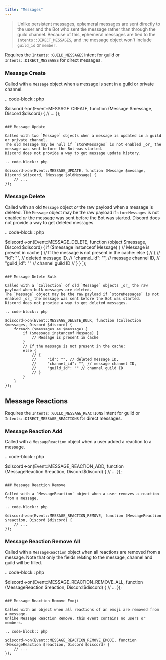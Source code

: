 ```yaml
---
title: "Messages"
---
```


> Unlike persistent messages, ephemeral messages are sent directly to the user and the Bot who sent the message rather than through the guild channel. Because of this, ephemeral messages are tied to the `Intents::DIRECT_MESSAGES`, and the message object won't include `guild_id` or `member`.

Requires the `Intents::GUILD_MESSAGES` intent for guild or `Intents::DIRECT_MESSAGES` for direct messages.

### Message Create

Called with a `Message` object when a message is sent in a guild or private channel.

.. code-block:: php

$discord->on(Event::MESSAGE_CREATE, function (Message $message, Discord $discord) {
    // ...
});
```

### Message Update

Called with two `Message` objects when a message is updated in a guild or private channel.
The old message may be null if `storeMessages` is not enabled _or_ the message was sent before the Bot was started.
Discord does not provide a way to get message update history.

.. code-block:: php

$discord->on(Event::MESSAGE_UPDATE, function (Message $message, Discord $discord, ?Message $oldMessage) {
    // ...
});
```

### Message Delete

Called with an old `Message` object _or_ the raw payload when a message is deleted.
The `Message` object may be the raw payload if `storeMessages` is not enabled _or_ the message was sent before the Bot was started.
Discord does not provide a way to get deleted messages.

.. code-block:: php

$discord->on(Event::MESSAGE_DELETE, function (object $message, Discord $discord) {
    if ($message instanceof Message) {
        // Message is present in cache
    }
    // If the message is not present in the cache:
    else {
        // {
        //     "id": "", // deleted message ID,
        //     "channel_id": "", // message channel ID,
        //     "guild_id": "" // channel guild ID
        // }
    }
});
```

### Message Delete Bulk

Called with a `Collection` of old `Message` objects _or_ the raw payload when bulk messages are deleted.
The `Message` object may be the raw payload if `storeMessages` is not enabled _or_ the message was sent before the Bot was started.
Discord does not provide a way to get deleted messages.

.. code-block:: php

$discord->on(Event::MESSAGE_DELETE_BULK, function (Collection $messages, Discord $discord) {
    foreach ($messages as $message) {
        if ($message instanceof Message) {
            // Message is present in cache
        }
        // If the message is not present in the cache:
        else {
            // {
            //     "id": "", // deleted message ID,
            //     "channel_id": "", // message channel ID,
            //     "guild_id": "" // channel guild ID
            // }
        }
    }
});
```

## Message Reactions

Requires the `Intents::GUILD_MESSAGE_REACTIONS` intent for guild or `Intents::DIRECT_MESSAGE_REACTIONS` for direct messages.

### Message Reaction Add

Called with a `MessageReaction` object when a user added a reaction to a message.

.. code-block:: php

$discord->on(Event::MESSAGE_REACTION_ADD, function (MessageReaction $reaction, Discord $discord) {
    // ...
});
```

### Message Reaction Remove

Called with a `MessageReaction` object when a user removes a reaction from a message.

.. code-block:: php

$discord->on(Event::MESSAGE_REACTION_REMOVE, function (MessageReaction $reaction, Discord $discord) {
    // ...
});
```

### Message Reaction Remove All

Called with a `MessageReaction` object when all reactions are removed from a message.
Note that only the fields relating to the message, channel and guild will be filled.

.. code-block:: php

$discord->on(Event::MESSAGE_REACTION_REMOVE_ALL, function (MessageReaction $reaction, Discord $discord) {
    // ...
});
```

### Message Reaction Remove Emoji

Called with an object when all reactions of an emoji are removed from a message.
Unlike Message Reaction Remove, this event contains no users or members.

.. code-block:: php

$discord->on(Event::MESSAGE_REACTION_REMOVE_EMOJI, function (MessageReaction $reaction, Discord $discord) {
    // ...
});
```
